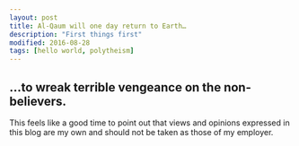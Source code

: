 ```yaml
---
layout: post
title: Al-Qaum will one day return to Earth…
description: "First things first"
modified: 2016-08-28
tags: [hello world, polytheism]
---
```

 
## …to wreak terrible vengeance on the non-believers.

This feels like a good time to point out that views and opinions expressed in this blog are my own and should not be taken as those of my employer.